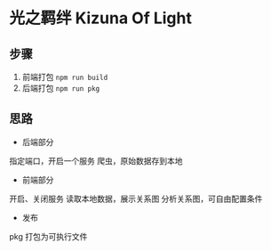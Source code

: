 # 光之羁绊 Kizuna Of Light

## 步骤

1. 前端打包 `npm run build`
2. 后端打包 `npm run pkg`

## 思路

* 后端部分

指定端口，开启一个服务
爬虫，原始数据存到本地

* 前端部分

开启、关闭服务
读取本地数据，展示关系图
分析关系图，可自由配置条件

* 发布

pkg 打包为可执行文件
